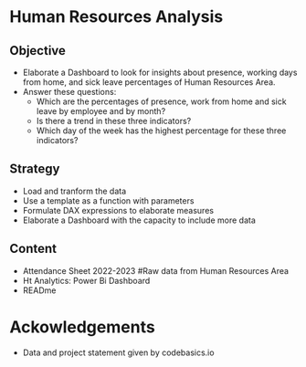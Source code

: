# Human Resources Analysis
## Objective
* Elaborate a Dashboard to look for insights about presence, working days from home, and sick leave percentages of Human Resources Area.
* Answer these questions:
  - Which are the percentages of presence, work from home and sick leave by employee and by month?
  - Is there a trend in these three indicators?
  - Which day of the week has the highest percentage for these three indicators?

## Strategy
* Load and tranform the data
* Use a template as a function with parameters
* Formulate DAX expressions to elaborate measures
* Elaborate a Dashboard with the capacity to include more data 

## Content
* Attendance Sheet 2022-2023  #Raw data from Human Resources Area
* Ht Analytics: Power Bi Dashboard
* READme

# Ackowledgements
* Data and project statement given by codebasics.io

